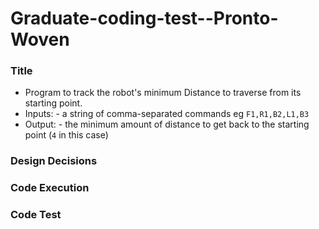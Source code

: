 # Graduate-coding-test--Pronto-Woven
### Title
* Program to track the robot's minimum Distance to traverse from its starting point. 
* Inputs: - a string of comma-separated commands eg `F1,R1,B2,L1,B3`
* Output: - the minimum amount of distance to get back to the starting point (`4` in this case)

### Design Decisions

### Code Execution

### Code Test
